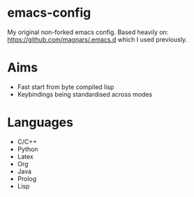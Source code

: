 emacs-config
============

My original non-forked emacs config.
Based heavily on: https://github.com/magnars/.emacs.d
which I used previously.

Aims
====
- Fast start from byte compiled lisp
- Keybindings being standardised across modes

Languages
=========
- C/C++
- Python
- Latex
- Org
- Java
- Prolog
- Lisp


